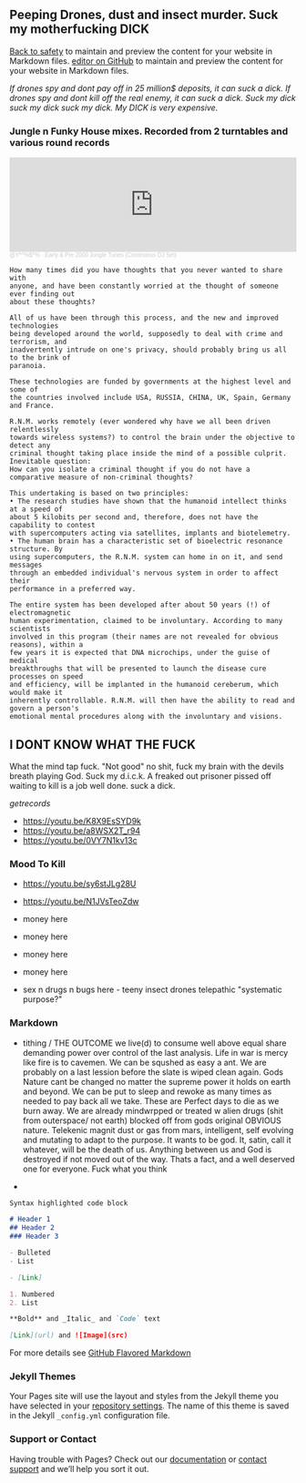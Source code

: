 ## Peeping Drones, dust and insect murder. Suck my motherfucking DICK

[Back to safety](https://opeymd.github.io/mintfab1000/) to maintain and preview the content for your website in Markdown files.
[editor on GitHub](https://github.com/opeymd/drone/edit/gh-pages/index.md) to maintain and preview the content for your website in Markdown files.

_If drones spy and dont pay off in 25 million$ deposits, it can suck a dick. If drones spy and dont kill off the real enemy, it can suck a dick. Suck my dick suck my dick suck my dick. My  DICK is very expensive._

### Jungle n Funky House mixes. Recorded from 2 turntables and various round records

<iframe width="100%" height="166" scrolling="no" frameborder="no" allow="autoplay" src="https://w.soundcloud.com/player/?url=https%3A//api.soundcloud.com/tracks/931514299&color=%232c241c&auto_play=false&hide_related=false&show_comments=true&show_user=true&show_reposts=false&show_teaser=true"></iframe><div style="font-size: 10px; color: #cccccc;line-break: anywhere;word-break: normal;overflow: hidden;white-space: nowrap;text-overflow: ellipsis; font-family: Interstate,Lucida Grande,Lucida Sans Unicode,Lucida Sans,Garuda,Verdana,Tahoma,sans-serif;font-weight: 100;"><a href="https://soundcloud.com/opeymd" title="@Y*^%$^%" target="_blank" style="color: #cccccc; text-decoration: none;">@Y*^%$^%</a> · <a href="https://soundcloud.com/opeymd/early-pre-2000-jungle-tunes" title="Early &amp; Pre 2000 Jungle Tunes (Continuous DJ Set)" target="_blank" style="color: #cccccc; text-decoration: none;">Early &amp; Pre 2000 Jungle Tunes (Continuous DJ Set)</a></div>

```mustread
How many times did you have thoughts that you never wanted to share with
anyone, and have been constantly worried at the thought of someone ever finding out
about these thoughts?
```
```mustread
All of us have been through this process, and the new and improved technologies
being developed around the world, supposedly to deal with crime and terrorism, and
inadvertently intrude on one's privacy, should probably bring us all to the brink of
paranoia.
```
```mustread
These technologies are funded by governments at the highest level and some of
the countries involved include USA, RUSSIA, CHINA, UK, Spain, Germany and France.

R.N.M. works remotely (ever wondered why have we all been driven relentlessly
towards wireless systems?) to control the brain under the objective to detect any
criminal thought taking place inside the mind of a possible culprit. Inevitable question:
How can you isolate a criminal thought if you do not have a comparative measure of non-criminal thoughts?
```
```mustread
This undertaking is based on two principles:
• The research studies have shown that the humanoid intellect thinks at a speed of
about 5 kilobits per second and, therefore, does not have the capability to contest
with supercomputers acting via satellites, implants and biotelemetry.
• The human brain has a characteristic set of bioelectric resonance structure. By
using supercomputers, the R.N.M. system can home in on it, and send messages
through an embedded individual's nervous system in order to affect their
performance in a preferred way.
```
```mustread
The entire system has been developed after about 50 years (!) of electromagnetic
human experimentation, claimed to be involuntary. According to many scientists
involved in this program (their names are not revealed for obvious reasons), within a
few years it is expected that DNA microchips, under the guise of medical
breakthroughs that will be presented to launch the disease cure processes on speed
and efficiency, will be implanted in the humanoid cereberum, which would make it
inherently controllable. R.N.M. will then have the ability to read and govern a person's
emotional mental procedures along with the involuntary and visions.
```

## I DONT KNOW WHAT THE FUCK

What the mind tap fuck. "Not good" no shit, fuck my brain with the devils breath playing God. Suck my d.i.c.k.
A freaked out prisoner pissed off waiting to kill is a job well done. suck a dick.


_getrecords_
- https://youtu.be/K8X9EsSYD9k
- https://youtu.be/a8WSX2T_r94
- https://youtu.be/0VY7N1kv13c

### Mood To Kill
- https://youtu.be/sy6stJLg28U
- https://youtu.be/N1JVsTeoZdw

- money here
- money here
- money here
- money here
- sex n drugs n bugs here - teeny insect drones telepathic "systematic purpose?" 


### Markdown


- tithing / THE OUTCOME we live(d) to consume well above equal share demanding power over control of the last analysis. Life in war is mercy like fire is to cavemen. We can be squshed as easy a ant. We are probably on a last lession before the slate is wiped clean again. Gods Nature cant be changed no matter the supreme power it holds on earth and beyond. We can be put to sleep and rewoke as many times as needed to pay back all we take. These are Perfect days to die as we burn away. We are already mindwrpped or treated w alien drugs (shit from outerspace/ not earth) blocked off from gods original OBVIOUS nature. Telekenic magnit dust or gas from mars, intelligent, self evolving and mutating to adapt to the purpose. It wants to be god. It, satin, call it whatever, will be the death of us. Anything between us and God is destroyed if not moved out of the way. Thats a fact, and a well deserved one for everyone. Fuck what you think

- 


```markdown
Syntax highlighted code block

# Header 1
## Header 2
### Header 3

- Bulleted
- List

- [Link] 

1. Numbered
2. List

**Bold** and _Italic_ and `Code` text

[Link](url) and ![Image](src)
```

For more details see [GitHub Flavored Markdown](https://guides.github.com/features/mastering-markdown/)

### Jekyll Themes

Your Pages site will use the layout and styles from the Jekyll theme you have selected in your [repository settings](https://github.com/opeymd/mintfab1000/settings). The name of this theme is saved in the Jekyll `_config.yml` configuration file.

### Support or Contact

Having trouble with Pages? Check out our [documentation](https://docs.github.com/categories/github-pages-basics/) or [contact support](https://github.com/contact) and we’ll help you sort it out.
